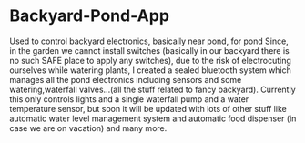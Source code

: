 # Backyard-Pond-App
Used to control backyard electronics, basically near pond, for pond
Since, in the garden we cannot install switches (basically in our backyard there is no such SAFE place to apply any switches), due to the
risk of electrocuting ourselves while watering plants, I created a sealed bluetooth system which manages all the pond electronics
including sensors and some watering,waterfall valves...(all the stuff related to fancy backyard).
Currently this only controls lights and a single waterfall pump and a water temperature sensor, but soon it will be updated with lots of
other stuff like automatic water level management system and automatic food dispenser (in case we are on vacation) and many more.
